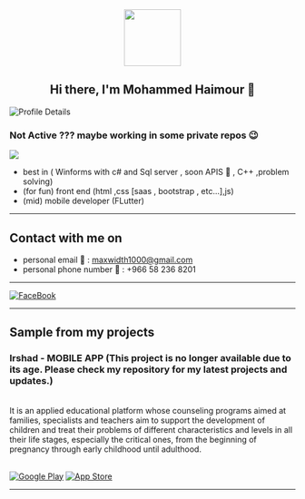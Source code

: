 <div align="center" >
  <img src="https://media.giphy.com/media/hvRJCLFzcasrR4ia7z/giphy.gif" width="100px">
</div>

<h2  align="center"> Hi there, I'm Mohammed Haimour 👋 </h2>

![](http://github-profile-summary-cards.vercel.app/api/cards/profile-details?username=mohammed-haimour&theme=blue_green "Profile Details")

<h3>Not Active ??? maybe working in some private repos 😉</h3>

![](https://github-widgetbox.vercel.app/api/profile?username=mohammed-haimour&data=repositories,commits&theme=nautilus)



- best in ( Winforms with c# and Sql server , soon APIS 🫡 , C++ ,problem solving)
- (for fun) front end (html ,css [saas , bootstrap , etc...],js)
- (mid) mobile developer (FLutter)

<hr>


<h2> Contact with me on </h2>

- personal email 📨 : maxwidth1000@gmail.com
- personal phone number 📱 : +966 58 236 8201
 
<hr>


<p> <a href="https://www.facebook.com/profile.php?id=100056578988785" target="_blank"><img alt="FaceBook" src="https://img.shields.io/badge/Facebook-4267B2.svg?style=for-the-badge&logo=facebook&logoColor=white" /></a>

<hr>

<h2> Sample from my projects </h2>

### Irshad - MOBILE APP (This project is no longer available due to its age. Please check my repository for my latest projects and updates.)

<br>
It is an applied educational platform whose counseling programs aimed at families, specialists and teachers aim to support the development of children and treat their problems of different characteristics and levels in all their life stages, especially the critical ones, from the beginning of pregnancy through early childhood until adulthood.
<br>
<br>

<p><a href="https://play.google.com/store/apps/details?id=wed.notunot.irhad&hl=ar&gl=US" target="_blank"><img alt="Google Play" src="https://img.shields.io/badge/Get%20it%20on%20google%20play-blue.svg?style=for-the-badge&logo=google-play" /></a> <a href="https://apps.apple.com/sa/app/%D8%A5%D8%B1%D8%B4%D8%A7%D8%AF/id6449191134" target="_blank"><img alt="App Store" src="https://img.shields.io/badge/Get%20it%20on%20app%20store-black.svg?style=for-the-badge&logo=app-store&logoColor=white" /></a><p>

<hr>


